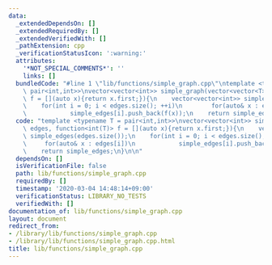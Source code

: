 ```yaml
---
data:
  _extendedDependsOn: []
  _extendedRequiredBy: []
  _extendedVerifiedWith: []
  _pathExtension: cpp
  _verificationStatusIcon: ':warning:'
  attributes:
    '*NOT_SPECIAL_COMMENTS*': ''
    links: []
  bundledCode: "#line 1 \"lib/functions/simple_graph.cpp\"\ntemplate <typename T =\
    \ pair<int,int>>\nvector<vector<int>> simple_graph(vector<vector<T>>& edges, function<int(T)>\
    \ f = [](auto x){return x.first;}){\n    vector<vector<int>> simple_edges(edges.size());\n\
    \    for(int i = 0; i < edges.size(); ++i)\n        for(auto& x : edges[i])\n\
    \            simple_edges[i].push_back(f(x));\n    return simple_edges;\n}\n\n"
  code: "template <typename T = pair<int,int>>\nvector<vector<int>> simple_graph(vector<vector<T>>&\
    \ edges, function<int(T)> f = [](auto x){return x.first;}){\n    vector<vector<int>>\
    \ simple_edges(edges.size());\n    for(int i = 0; i < edges.size(); ++i)\n   \
    \     for(auto& x : edges[i])\n            simple_edges[i].push_back(f(x));\n\
    \    return simple_edges;\n}\n\n"
  dependsOn: []
  isVerificationFile: false
  path: lib/functions/simple_graph.cpp
  requiredBy: []
  timestamp: '2020-03-04 14:48:14+09:00'
  verificationStatus: LIBRARY_NO_TESTS
  verifiedWith: []
documentation_of: lib/functions/simple_graph.cpp
layout: document
redirect_from:
- /library/lib/functions/simple_graph.cpp
- /library/lib/functions/simple_graph.cpp.html
title: lib/functions/simple_graph.cpp
---
```

